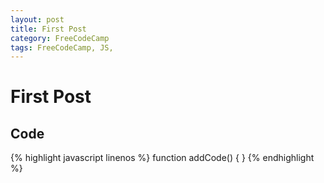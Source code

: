 ```yaml
---
layout: post
title: First Post
category: FreeCodeCamp
tags: FreeCodeCamp, JS,
---
```


First Post
==========

Code
-----

{% highlight javascript linenos %}
function addCode() {
}
{% endhighlight %}
